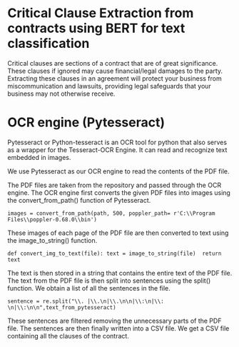 # Critical Clause Extraction from contracts using BERT for text classification

Critical clauses are sections of a contract that are of great significance. These clauses if ignored may cause financial/legal damages to the party. Extracting these clauses in an agreement will protect your business from miscommunication and lawsuits, providing legal safeguards that your business may not otherwise receive.

# OCR engine (Pytesseract)
Pytesseract or Python-tesseract is an OCR tool for python that also serves as a wrapper for the Tesseract-OCR Engine. It can read and recognize text embedded in images.

We use Pytesseract as our OCR engine to read the contents of the PDF file.

The PDF files are taken from the repository and passed through the OCR engine. The OCR engine first converts the given PDF files into images using the convert_from_path() function of Pytesseract.

``images = convert_from_path(path, 500, poppler_path= r'C:\\Program Files\\poppler-0.68.0\\bin')``

These images of each page of the PDF file are then converted to text using the image_to_string() function.

``def convert_img_to_text(file):
    text = image_to_string(file) 
    return text``
    
The text is then stored in a string that contains the entire text of the PDF file. The text from the PDF file is then split into sentences using the split() function. We obtain a list of all the sentences in the file.

``sentence = re.split("\\. |\\.\n|\\.\n\n|\\:\n|\\: \n|\\:\n\n",text_from_pytesseract)``

These sentences are filtered removing the unnecessary parts of the PDF file. The sentences are then finally written into a CSV file. We get a CSV file containing all the clauses of the contract.
